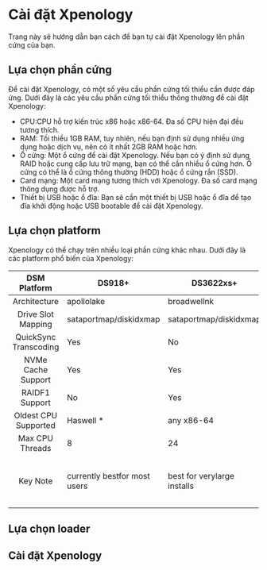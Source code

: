 # Cài đặt Xpenology

Trang này sẽ hướng dẫn bạn cách để bạn tự cài đặt Xpenology lên phần cứng của bạn.

## Lựa chọn phần cứng

Để cài đặt Xpenology, có một số yêu cầu phần cứng tối thiểu cần được đáp ứng. Dưới đây là các yêu cầu phần cứng tối thiểu thông thường để cài đặt Xpenology:

- CPU:CPU hỗ trợ kiến trúc x86 hoặc x86-64. Đa số CPU hiện đại đều tương thích.
- RAM: Tối thiểu 1GB RAM, tuy nhiên, nếu bạn định sử dụng nhiều ứng dụng hoặc dịch vụ, nên có ít nhất 2GB RAM hoặc hơn.
- Ổ cứng: Một ổ cứng để cài đặt Xpenology. Nếu bạn có ý định sử dụng RAID hoặc cung cấp lưu trữ mạng, bạn có thể cần nhiều ổ cứng hơn. Ổ cứng có thể là ổ cứng thông thường (HDD) hoặc ổ cứng rắn (SSD).
- Card mạng: Một card mạng tương thích với Xpenology. Đa số card mạng thông dụng được hỗ trợ.
- Thiết bị USB hoặc ổ đĩa: Bạn sẽ cần một thiết bị USB hoặc ổ đĩa để tạo đĩa khởi động hoặc USB bootable để cài đặt Xpenology.

## Lựa chọn platform

Xpenology có thể chạy trên nhiều loại phần cứng khác nhau. Dưới đây là các platform phổ biến của Xpenology: 

| DSM Platform|DS918+|DS3622xs+ |DS920+|DS1621+ |DS3617xs |DVA3221|DS3615xs |
|:---------------------------------------------------:|------------------------------------------------------------------------------|-----------------------------------------------------------------------------|-----------------------------------------------------------------------------|----------------------------------------------------------------------------------|------------------------------------------------------------------------|----------------------------------------------------------------------------|------------------------------------------------------------------------|
| Architecture|apollolake |broadwellnk |geminilake|v1000 |broadwell|denverton|bromolow |
| Drive Slot Mapping |sataportmap/diskidxmap|sataportmap/diskidxmap |device tree |device tree|sataportmap/diskidxmap |sataportmap/diskidxmap|sataportmap/diskidxmap |
|QuickSync Transcoding |Yes |No |Yes|No|No |No|No |
|NVMe Cache Support|Yes |Yes|Yes|Yes |Yes (as of 7.0) |Yes |No |
|RAIDF1 Support|No|Yes|No |No|Yes|No|Yes|
| Oldest CPU Supported |Haswell *|any x86-64|Haswell **|any x86-64|any x86-64|Haswell *|any x86-64|
| Max CPU Threads|8 |24 |8|16|24 (as of 7.0)|16|16 |
| Key Note|currently bestfor most users |best for verylarge installs |see slot mappingtopic below |AMD Ryzen, seeslot mapping topic |obsoleteuse DS3622xs+|AI/Deep LearningnVIDIA GPU |obsoleteuse DS3622xs+| 


## Lựa chọn loader

## Cài đặt Xpenology
